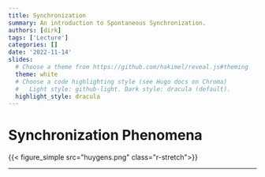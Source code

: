 ```yaml
---
title: Synchronization
summary: An introduction to Spontaneous Synchronization.
authors: [dirk]
tags: ['Lecture']
categories: []
date: '2022-11-14'
slides:
  # Choose a theme from https://github.com/hakimel/reveal.js#theming
  theme: white
  # Choose a code highlighting style (see Hugo docs on Chroma)
  #   Light style: github-light. Dark style: dracula (default).
  highlight_style: dracula
---
```



# Synchronization Phenomena


{{< figure_simple src="huygens.png" class="r-stretch">}}

---




